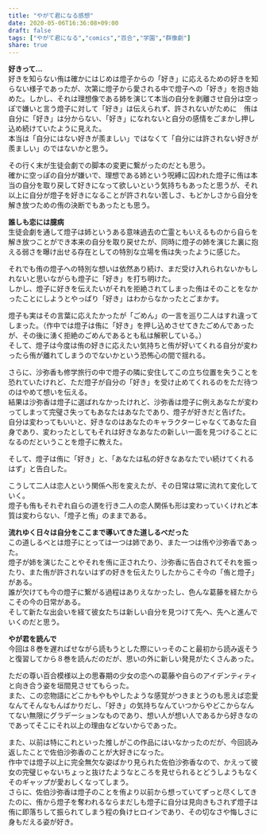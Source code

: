 ```yaml
---
title: "やがて君になる感想"
date: 2020-05-06T16:36:08+09:00
draft: false
tags: ["やがて君になる","comics","百合","学園","群像劇"]
share: true
---
```

**好きって...**  
好きを知らない侑は確かにはじめは燈子からの「好き」に応えるための好きを知らない様子であったが、次第に燈子から愛される中で燈子への「好き」を抱き始めた。しかし、それは理想像である姉を演じて本当の自分を剥離させ自分は空っぽで嫌いと言う燈子に対して「好き」は伝えられず、許されないがために　侑は自分に「好き」は分からない、「好き」になれないと自分の感情をごまかし押し込め続けていたように見えた。  
本当は「自分にはない好きが羨ましい」ではなくて「自分には許されない好きが羨ましい」のではないかと思う。  

その行く末が生徒会劇での脚本の変更に繋がったのだとも思う。  
確かに空っぽの自分が嫌いで、理想である姉という呪縛に囚われた燈子に侑は本当の自分を取り戻して好きになって欲しいという気持ちもあったと思うが、それ以上に自分が燈子を好きになることが許されない苦しさ、もどかしさから自分を解き放つための侑の決断でもあったとも思う。  

**誰しも恋には臆病**  
生徒会劇を通して燈子は姉というある意味過去の亡霊ともいえるものから自らを解き放つことができ本来の自分を取り戻せたが、同時に燈子の姉を演じた裏に抱える弱さを曝け出せる存在としての特別な立場を侑は失ったように感じた。  

それでも侑の燈子への特別な想いは依然あり続け、まだ受け入れられないかもしれないと思いながらも燈子に「好き」を打ち明けた。  
しかし、燈子に好きを伝えたいがそれを拒絶されてしまった侑はそのことをなかったことにしようとやっぱり「好き」はわからなかったとごまかす。  

燈子も実はその言葉に応えたかったが「ごめん」の一言を巡り二人はすれ違ってしまった。（作中では燈子は侑に「好き」を押し込めさせてきたごめんであったが、その後に湧く拒絶のごめんであるとも私は解釈している。）  
そして、燈子は今度は侑の好きに応えたい気持ちと侑が好いてくれる自分が変わったら侑が離れてしまうのでないかという恐怖心の間で揺れる。  

さらに、沙弥香も修学旅行の中で燈子の隣に安住してこの立ち位置を失うことを恐れていたけれど、ただ燈子が自分の「好き」を受け止めてくれるのをただ待つのはやめて想いを伝える。  
結果は沙弥香は燈子に選ばれなかったけれど、沙弥香は燈子に例えあなたが変わってしまって完璧さ失ってもあなたはあなたであり、燈子が好きだと告げた。  
自分は変わってもいいと、好きなのはあなたのキャラクターじゃなくてあなた自身であり、変わったとしてもそれは好きなあなたの新しい一面を見つけることになるのだということを燈子に教えた。  

そして、燈子は侑に「好き」と、「あなたは私の好きなあなたでい続けてくれるはず」と告白した。  

こうして二人は恋人という関係へ形を変えたが、その日常は常に流れて変化していく。  
燈子も侑もそれぞれ自らの道を行き二人の恋人関係も形は変わっていくけれど本質は変わらない、「燈子と侑」のままである。

**流れゆく日々は自分をここまで導いてきた道しるべだった**  
この道しるべとは燈子にとっては一つは姉であり、また一つは侑や沙弥香であった。  
燈子が姉を演じたことやそれを侑に正されたり、沙弥香に告白されてそれを振ったり、また侑が許されないはずの好きを伝えたりしたからこそ今の「侑と燈子」がある。  
誰が欠けても今の燈子に繋がる過程はありえなかったし、色んな葛藤を経たからこその今の日常がある。  
そして新たな出会いを経て彼女たちは新しい自分を見つけて先へ、先へと進んでいくのだと思う。  

**やが君を読んで**  
今回は８巻を遅ればせながら読もうとした際にいっそのこと最初から読み返そうと復習してから８巻を読んだのだが、思いの外に新しい発見がたくさんあった。  

ただの尊い百合模様以上の思春期の少女の恋への葛藤や自らのアイデンティティと向き合う姿を垣間見させてもらった。  
また、この恋物語にどこかもやもやしたような感覚がつきまとうのも思えば恋愛なんてそんなもんばかりだし、「好き」の気持ちなんていつからやどこからなんてない無限にグラデーションなものであり、想い人が想い人であるから好きなのであってそこにそれ以上の理由などないからであった。  

また、以前は特にこれといった推しがこの作品にはいなかったのだが、今回読み返したことで佐伯沙弥香のことが大好きになった。  
作中では燈子以上に完全無欠な姿ばかり見られた佐伯沙弥香なので、かえって彼女の完璧じゃないちょっと抜けたようなところを見せられるとどうしようもなくそのギャップが愛おしくなってしまう。  
さらに、佐伯沙弥香は燈子のことを侑より以前から想っていてずっと尽くしてきたのに、侑から燈子を奪われるならまだしも燈子に自分は見向きもされず燈子は侑に即落ちして振られてしまう程の負けヒロインであり、その切なさや悔しさに身もだえる姿が好き。